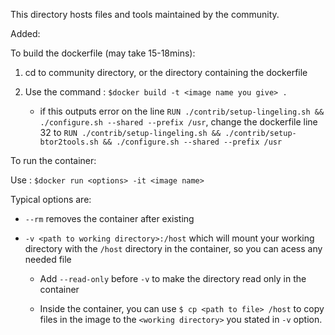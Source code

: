 This directory hosts files and tools maintained by the community.



Added:


To build the dockerfile (may take 15-18mins):
  1. cd to community directory, or the directory containing the dockerfile
  2. Use the command : `$docker build -t <image name you give> .` 
      
      * if this outputs error on the line `RUN ./contrib/setup-lingeling.sh && ./configure.sh --shared --prefix /usr`, change the dockerfile line 32 to `RUN ./contrib/setup-lingeling.sh && ./contrib/setup-btor2tools.sh && ./configure.sh --shared --prefix /usr`
  
  



To run the container: 

  Use : `$docker run <options> -it <image name>` 
  
  Typical options are: 
   * `--rm` removes the container after existing
  
   * `-v <path to working directory>:/host` which will mount your working directory with the `/host` directory in the container, so you can acess any needed file
     * Add `--read-only` before `-v` to make the directory read only in the container 
    
     * Inside the container, you can use `$ cp <path to file> /host` to copy files in the image to the `<working directory>` you stated in `-v` option.
 
